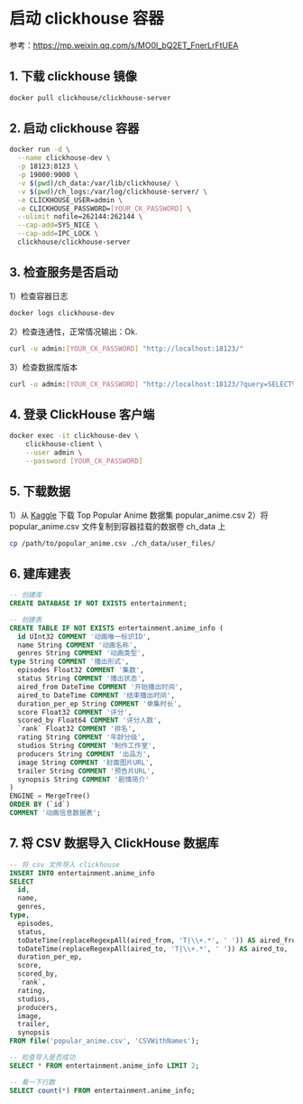 # 启动 clickhouse 容器

参考：https://mp.weixin.qq.com/s/MO0l_bQ2ET_FnerLrFtUEA

## 1. 下载 clickhouse 镜像

```bash
docker pull clickhouse/clickhouse-server
```

## 2. 启动 clickhouse 容器

```bash
docker run -d \
  --name clickhouse-dev \
  -p 18123:8123 \
  -p 19000:9000 \
  -v $(pwd)/ch_data:/var/lib/clickhouse/ \
  -v $(pwd)/ch_logs:/var/log/clickhouse-server/ \
  -e CLICKHOUSE_USER=admin \
  -e CLICKHOUSE_PASSWORD=[YOUR_CK_PASSWORD] \
  --ulimit nofile=262144:262144 \
  --cap-add=SYS_NICE \
  --cap-add=IPC_LOCK \
  clickhouse/clickhouse-server
```

## 3. 检查服务是否启动

1）检查容器日志

```bash
docker logs clickhouse-dev
```

2）检查连通性，正常情况输出：Ok.

```bash
curl -u admin:[YOUR_CK_PASSWORD] "http://localhost:18123/"
```

3）检查数据库版本

```bash
curl -u admin:[YOUR_CK_PASSWORD] "http://localhost:18123/?query=SELECT%20version()"
```

## 4. 登录 ClickHouse 客户端

```bash
docker exec -it clickhouse-dev \
    clickhouse-client \
    --user admin \
    --password [YOUR_CK_PASSWORD]
```

## 5. 下载数据

1）从 [Kaggle](https://www.kaggle.com/datasets/tanishksharma9905/top-popular-anime) 下载 Top Popular Anime 数据集 popular_anime.csv
2）将 popular_anime.csv 文件复制到容器挂载的数据卷 ch_data 上

```bash
cp /path/to/popular_anime.csv ./ch_data/user_files/
```

## 6. 建库建表

```sql
-- 创建库
CREATE DATABASE IF NOT EXISTS entertainment;

-- 创建表
CREATE TABLE IF NOT EXISTS entertainment.anime_info (
  id UInt32 COMMENT '动画唯一标识ID',
  name String COMMENT '动画名称',
  genres String COMMENT '动画类型',
type String COMMENT '播出形式',
  episodes Float32 COMMENT '集数',
  status String COMMENT '播出状态',
  aired_from DateTime COMMENT '开始播出时间',
  aired_to DateTime COMMENT '结束播出时间',
  duration_per_ep String COMMENT '单集时长',
  score Float32 COMMENT '评分',
  scored_by Float64 COMMENT '评分人数',
  `rank` Float32 COMMENT '排名',
  rating String COMMENT '年龄分级',
  studios String COMMENT '制作工作室',
  producers String COMMENT '出品方',
  image String COMMENT '封面图片URL',
  trailer String COMMENT '预告片URL',
  synopsis String COMMENT '剧情简介'
)
ENGINE = MergeTree()
ORDER BY (`id`)
COMMENT '动画信息数据表';
```

## 7. 将 CSV 数据导入 ClickHouse 数据库

```sql
-- 将 csv 文件导入 clickhouse
INSERT INTO entertainment.anime_info
SELECT 
  id,
  name,
  genres,
type,
  episodes,
  status,
  toDateTime(replaceRegexpAll(aired_from, 'T|\\+.*', ' ')) AS aired_from,
  toDateTime(replaceRegexpAll(aired_to, 'T|\\+.*', ' ')) AS aired_to,
  duration_per_ep,
  score,
  scored_by,
  `rank`,
  rating,
  studios,
  producers,
  image,
  trailer,
  synopsis
FROM file('popular_anime.csv', 'CSVWithNames');

-- 检查导入是否成功
SELECT * FROM entertainment.anime_info LIMIT 2;

-- 看一下行数
SELECT count(*) FROM entertainment.anime_info;
```
